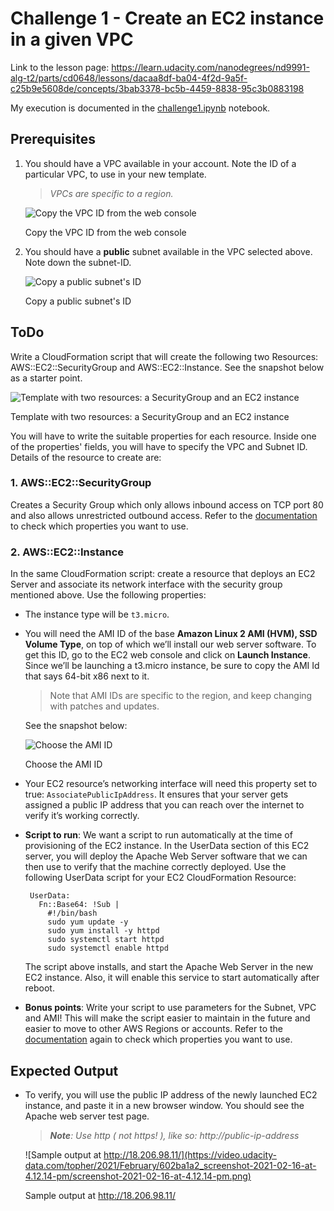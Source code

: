 # Challenge 1 - Create an EC2 instance in a given VPC

Link to the lesson page: <https://learn.udacity.com/nanodegrees/nd9991-alg-t2/parts/cd0648/lessons/dacaa8df-ba04-4f2d-9a5f-c25b9e5608de/concepts/3bab3378-bc5b-4459-8838-95c3b0883198>

My execution is documented in the [challenge1.ipynb](challenge1.ipynb) notebook.

## Prerequisites

1. You should have a VPC available in your account. Note the ID of a particular VPC, to use in your new template.
    > *VPCs are specific to a region.*
    
    ![Copy the VPC ID from the web console](https://video.udacity-data.com/topher/2021/February/602b9a63_screenshot-2021-02-16-at-3.36.55-pm/screenshot-2021-02-16-at-3.36.55-pm.png)
    
    Copy the VPC ID from the web console
    
1. You should have a **public** subnet available in the VPC selected above. Note down the subnet-ID.
    
    ![Copy a public subnet's ID](https://video.udacity-data.com/topher/2021/February/602b9a88_screenshot-2021-02-16-at-3.37.51-pm/screenshot-2021-02-16-at-3.37.51-pm.png)
    
    Copy a public subnet's ID
    

## ToDo
Write a CloudFormation script that will create the following two Resources: AWS::EC2::SecurityGroup and AWS::EC2::Instance. See the snapshot below as a starter point.

![Template with two resources: a SecurityGroup and an EC2 instance](https://video.udacity-data.com/topher/2021/February/602b9c2a_screenshot-2021-02-16-at-3.48.43-pm/screenshot-2021-02-16-at-3.48.43-pm.png)

Template with two resources: a SecurityGroup and an EC2 instance

You will have to write the suitable properties for each resource. Inside one of the properties' fields, you will have to specify the VPC and Subnet ID. Details of the resource to create are:

### 1. AWS::EC2::SecurityGroup
Creates a Security Group which only allows inbound access on TCP port 80 and also allows unrestricted outbound access. Refer to the [documentation](https://docs.aws.amazon.com/AWSCloudFormation/latest/UserGuide/aws-properties-ec2-security-group.html) to check which properties you want to use.

### 2. AWS::EC2::Instance
In the same CloudFormation script: create a resource that deploys an EC2 Server and associate its network interface with the security group mentioned above. Use the following properties:

* The instance type will be `t3.micro`.
* You will need the AMI ID of the base **Amazon Linux 2 AMI (HVM), SSD Volume Type**, on top of which we’ll install our web server software. To get this ID, go to the EC2 web console and click on **Launch Instance**. Since we’ll be launching a t3.micro instance, be sure to copy the AMI Id that says 64-bit x86 next to it.

    > Note that AMI IDs are specific to the region, and keep changing with patches and updates.
    
    See the snapshot below:
    
    ![Choose the AMI ID](https://video.udacity-data.com/topher/2021/February/602b86eb_screenshot-2021-02-16-at-2.18.30-pm/screenshot-2021-02-16-at-2.18.30-pm.png)
    
    Choose the AMI ID
* Your EC2 resource’s networking interface will need this property set to true: `AssociatePublicIpAddress`. It ensures that your server gets assigned a public IP address that you can reach over the internet to verify it’s working correctly.
* **Script to run**: We want a script to run automatically at the time of provisioning of the EC2 instance. In the UserData section of this EC2 server, you will deploy the Apache Web Server software that we can then use to verify that the machine correctly deployed. Use the following UserData script for your EC2 CloudFormation Resource:
    ```
     UserData:
       Fn::Base64: !Sub |
         #!/bin/bash
         sudo yum update -y
         sudo yum install -y httpd
         sudo systemctl start httpd
         sudo systemctl enable httpd
    ```

  The script above installs, and start the Apache Web Server in the new EC2 instance. Also, it will enable this service to start automatically after reboot.
* **Bonus points**: Write your script to use parameters for the Subnet, VPC and AMI! This will make the script easier to maintain in the future and easier to move to other AWS Regions or accounts.
Refer to the [documentation](https://docs.aws.amazon.com/AWSCloudFormation/latest/UserGuide/aws-properties-ec2-instance.html) again to check which properties you want to use. 


## Expected Output

* To verify, you will use the public IP address of the newly launched EC2 instance, and paste it in a new browser window. You should see the Apache web server test page.

    > _**Note**: Use http ( not https! ), like so: http://public-ip-address_
    
    ![Sample output at http://18.206.98.11/](https://video.udacity-data.com/topher/2021/February/602ba1a2_screenshot-2021-02-16-at-4.12.14-pm/screenshot-2021-02-16-at-4.12.14-pm.png)
    
    Sample output at http://18.206.98.11/